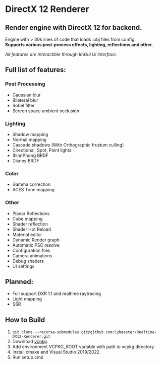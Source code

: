 # **DirectX 12 Renderer**
## Render engine with DirectX 12 for backend.

Engine with > 30k lines of code that loads .obj files from config.  
**Supports various post-process effects, lighting, reflections and other.**  

_All features are interactible through ImGui UI interface._

## Full list of features:
### Post Processing
- Gaussian blur
- Bilateral blur
- Sobel filter
- Screen space ambient occlusion
### Lighting
- Shadow mapping
- Normal mapping
- Cascade shadows (With Orthographic frustum culling)
- Directional, Spot, Point lights
- BlinnPhong BRDF
- Disney BRDF
### Color
- Gamma correction
- ACES Tone mapping
### Other
- Planar Reflections
- Cube mapping
- Shader reflection
- Shader Hot Reload
- Material editor
- Dynamic Render graph
- Automatic PSO resolve
- Configuration files
- Camera animations
- Debug shaders
- UI settings

## Planned:
- Full support DXR 1.1 and realtime raytracing
- Light mapping
- SSR

## How to Build
1. `git clone --recurse-submodules git@github.com:Cybeaster/Realtime-DX12-Renderer.git`
2. Download [vcpkg](https://github.com/microsoft/vcpkg).
3. Add environment VCPKG_ROOT variable with path to vcpkg directory.
4. Install cmake and Visual Studio 2019/2022.
5. Run setup.cmd
